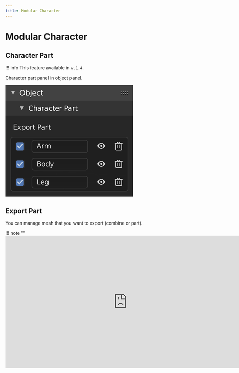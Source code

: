 ```yaml
---
title: Modular Character
---
```


# Modular Character

## Character Part

!!! info
    This feature available in `v.1.4`.

Character part panel in object panel.

![Character Part Panel](../img/character-part.png "Character Part Panel")

## Export Part

You can manage mesh that you want to export (combine or part).

!!! note ""
    <iframe width="760" height="415" src="https://www.youtube.com/embed/38d5Myrh3ic" frameborder="0" allow="accelerometer; autoplay; encrypted-media; gyroscope; picture-in-picture" allowfullscreen></iframe>
